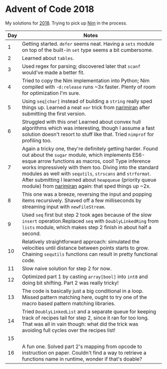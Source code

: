 # Advent of Code 2018

My solutions for [2018](https://adventofcode.com/2018/). Trying to pick up [Nim](https://nim-lang.org/) in the process.

| Day | Notes |
|---|-------|
| 1 | Getting started. `defer` seems neat. Having a `sets` module on top of the built-in `set` type seems a bit cumbersome.  |
| 2 | Learned about `tables`. |
| 3 | Used regex for parsing; discovered later that `scanf` would've made a better fit. |
| 4 | Tried to copy the Nim implementation into Python; Nim compiled with `-d:release` runs ~3x faster. Plenty of room for optimization I'm sure. |
| 5 | Using `seq[char]` instead of building a `string` really sped things up. Learned a neat `xor` trick from [narimiran](https://github.com/narimiran/AdventOfCode2018/blob/master/nim/day05.nim#L9) after submitting the first version. |
| 6 | Struggled with this one! Learned about convex hull algorithms which was interesting, though I assume a fast solution doesn't resort to stuff like that. Tried `nimprof` for profiling too. |
| 7 | Again a tricky one, they're definitely getting harder. Found out about the `sugar` module, which implements ES6-esque arrow functions as macros, cool! Type inference works impressively with them too. Diving into the standard modules as well with `sequtils`, `strscans` and `strformat`. After submitting I learned about `heapqueue` (priority queue module) from [narimiran](https://github.com/narimiran/AdventOfCode2018) again: that sped things up ~2x. |
| 8 | This one was a breeze, reversing the input and popping items recursively. Shaved off a few milliseconds by streaming input with `newFileStream`. |
| 9 | Used `seq` first but step 2 took ages because of the slow `insert` operation.Replaced `seq` with `DoublyLinkedRing` from `lists` module, which makes step 2 finish in about half a second. |
| 10 | Relatively straightforward approach: simulated the velocities until distance between points starts to grow. Chaining `sequtils` functions can result in pretty functional code. |
| 11 | Slow naive solution for step 2 for now. |
| 12 | Optimized part 1 by casting `array[bool]` into `int8` and doing bit shifting. Part 2 was really tricky! |
| 13 | The code is basically just a big conditional in a loop. Missed pattern matching here, ought to try one of the macro based pattern matching libraries. |
| 14 | Tried `DoublyLinkedList` and a separate queue for keeping track of recipes tail for step 2, since it ran for too long. That was all in vain though: what did the trick was avoiding full cycles over the recipes list!  |
| 15 | |
| 16 | A fun one. Solved part 2's mapping from opcode to instruction on paper. Couldn't find a way to retrieve a functions name in runtime, wonder if that's doable? |
